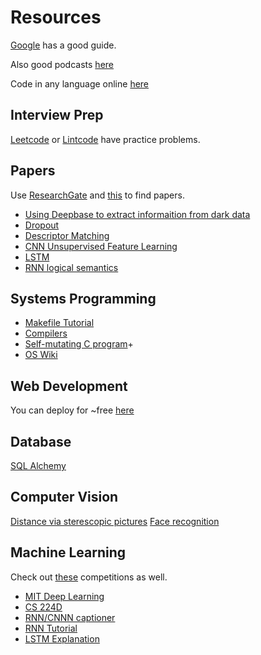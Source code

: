 # Resources

[Google](https://www.google.com/about/careers/students/guide-to-technical-development.html) has a good guide.

Also good podcasts [here](http://www.programmingthrowdown.com/)

Code in any language online [here](https://repl.it/languages)

## Interview Prep
[Leetcode](https://leetcode.com/) or [Lintcode](http://www.lintcode.com/en/) have practice problems.

## Papers
Use [ResearchGate](https://www.researchgate.net/home) and [this](http://www.arxiv-sanity.com/) to find papers.

  + [Using Deepbase to extract informaition from dark data](https://cs.stanford.edu/people/chrismre/papers/modiv923-zhangA.pdf)
  + [Dropout](https://www.cs.toronto.edu/~hinton/absps/JMLRdropout.pdf)
  + [Descriptor Matching](http://lmb.informatik.uni-freiburg.de/Publications/2014/FDB14/1405.5769v1.pdf)
  + [CNN Unsupervised Feature Learning](http://papers.nips.cc/paper/5548-discriminative-unsupervised-feature-learning-with-convolutional-neural-networks.pdf)
  + [LSTM](http://deeplearning.cs.cmu.edu/pdfs/Hochreiter97_lstm.pdf)
  + [RNN logical semantics](https://arxiv.org/pdf/1406.1827v4.pdf)

## Systems Programming
+ [Makefile Tutorial](http://www.cs.colby.edu/maxwell/courses/tutorials/maketutor/)
+ [Compilers](https://lagunita.stanford.edu/courses/Engineering/Compilers/Fall2014/22e542a9f1f648779506b78ee6881241/)
+ [Self-mutating C program](https://shanetully.com/2013/12/writing-a-self-mutating-x86_64-c-program/)+ 
+ [OS Wiki](http://www.iu.hio.no/~mark/os/os.html)

## Web Development
You can deploy for ~free [here](https://cloud.digitalocean.com/droplets?i=f7fa01)

## Database
[SQL Alchemy](http://www.sqlalchemy.org/)

## Computer Vision
[Distance via sterescopic pictures](http://dsc.ijs.si/files/papers/S101%20Mrovlje.pdf)
[Face recognition](http://docs.opencv.org/2.4/modules/contrib/doc/facerec/facerec_tutorial.html)

## Machine Learning
Check out [these](https://www.kaggle.com/#) competitions as well.

 + [MIT Deep Learning](http://www.deeplearningbook.org/)
 + [CS 224D](http://cs224d.stanford.edu/syllabus.html)
 + [RNN/CNNN captioner](http://blog.revolutionanalytics.com/2016/09/deep-learning-part-3.html)
 + [RNN Tutorial](https://medium.com/@erikhallstrm/hello-world-rnn-83cd7105b767#.k7a20hwf7)
 + [LSTM Explanation](http://colah.github.io/posts/2015-08-Understanding-LSTMs/)
